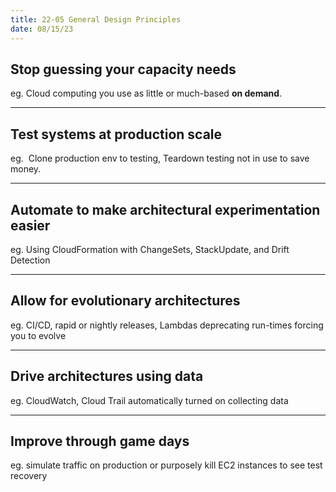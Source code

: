 ```yaml
---
title: 22-05 General Design Principles
date: 08/15/23
---
```


## Stop guessing your capacity needs

eg. Cloud computing you use as little or much-based **on demand**.

---

## Test systems at production scale

eg.  Clone production env to testing, Teardown testing not in use to save money.

---

## Automate to make architectural experimentation easier

eg. Using CloudFormation with ChangeSets, StackUpdate, and Drift Detection

---

## Allow for evolutionary architectures

eg. CI/CD, rapid or nightly releases, Lambdas deprecating run-times forcing you to evolve

---

## Drive architectures using data

eg. CloudWatch, Cloud Trail automatically turned on collecting data

---

## Improve through game days

eg. simulate traffic on production or purposely kill EC2 instances to see test recovery
